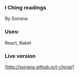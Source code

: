 ### I Ching readings
By Soirana


### Uses:

React, Babel


### Live version
[http://soirana.github.io/I-ching/]


